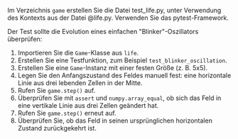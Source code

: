 Im Verzeichnis `game` erstellen Sie die Datei test_life.py, unter Verwendung des Kontexts aus der Datei @life.py. Verwenden Sie das pytest-Framework.

Der Test sollte die Evolution eines einfachen "Blinker"-Oszillators überprüfen:

1. Importieren Sie die `Game`-Klasse aus `life`.
2. Erstellen Sie eine Testfunktion, zum Beispiel `test_blinker_oscillation`.
3. Erstellen Sie eine `Game`-Instanz mit einer festen Größe (z. B. 5x5).
4. Legen Sie den Anfangszustand des Feldes manuell fest: eine horizontale Linie aus drei lebenden Zellen in der Mitte.
5. Rufen Sie `game.step()` auf.
6. Überprüfen Sie mit `assert` und `numpy.array_equal`, ob sich das Feld in eine vertikale Linie aus drei Zellen geändert hat.
7. Rufen Sie `game.step()` erneut auf.
8. Überprüfen Sie, ob das Feld in seinen ursprünglichen horizontalen Zustand zurückgekehrt ist.
